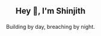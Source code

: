 ## <p align="center">Hey 👋, I'm Shinjith</p>

<p align="center">Building by day, breaching by night.</p>
